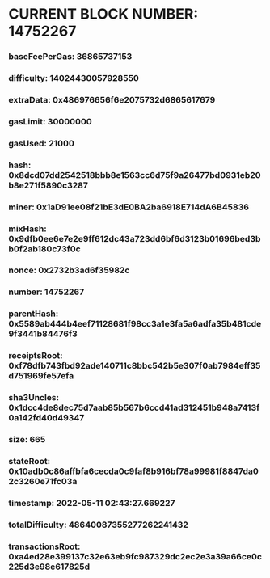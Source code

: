 # CURRENT BLOCK NUMBER: 14752267

### baseFeePerGas: 36865737153
### difficulty: 14024430057928550
### extraData: 0x486976656f6e2075732d6865617679
### gasLimit: 30000000
### gasUsed: 21000
### hash: 0x8dcd07dd2542518bbb8e1563cc6d75f9a26477bd0931eb20b8e271f5890c3287
### miner: 0x1aD91ee08f21bE3dE0BA2ba6918E714dA6B45836
### mixHash: 0x9dfb0ee6e7e2e9ff612dc43a723dd6bf6d3123b01696bed3bb0f2ab180c73f0c
### nonce: 0x2732b3ad6f35982c
### number: 14752267
### parentHash: 0x5589ab444b4eef71128681f98cc3a1e3fa5a6adfa35b481cde9f3441b84476f3
### receiptsRoot: 0xf78dfb743fbd92ade140711c8bbc542b5e307f0ab7984eff35d751969fe57efa
### sha3Uncles: 0x1dcc4de8dec75d7aab85b567b6ccd41ad312451b948a7413f0a142fd40d49347
### size: 665
### stateRoot: 0x10adb0c86affbfa6cecda0c9faf8b916bf78a99981f8847da02c3260e71fc03a
### timestamp: 2022-05-11 02:43:27.669227
### totalDifficulty: 48640087355277262241432
### transactionsRoot: 0xa4ed28e399137c32e63eb9fc987329dc2ec2e3a39a66ce0c225d3e98e617825d
